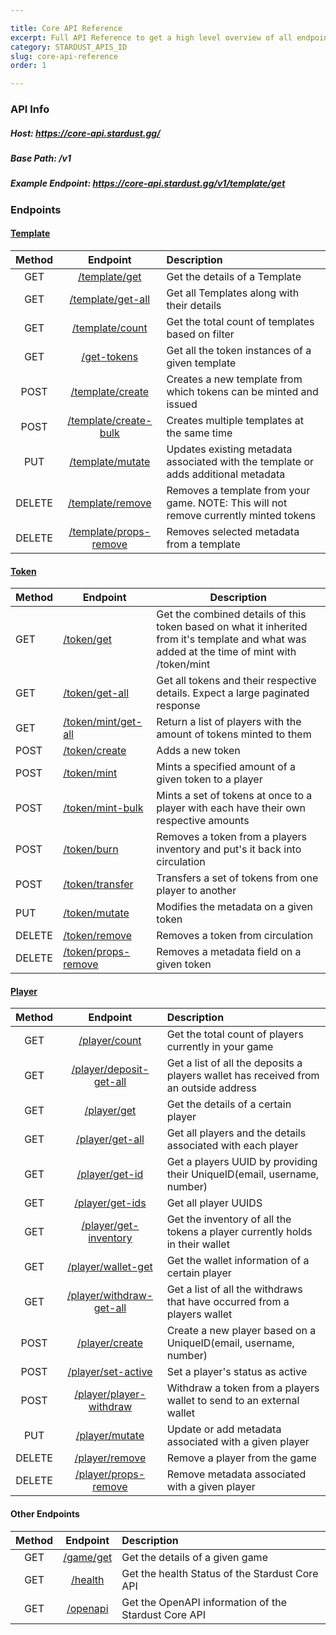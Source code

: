 ```yaml
---

title: Core API Reference
excerpt: Full API Reference to get a high level overview of all endpoints and their functionalities
category: STARDUST_APIS_ID
slug: core-api-reference
order: 1

---
```


### API Info

##### Host: https://core-api.stardust.gg/
##### Base Path: /v1
##### Example Endpoint: https://core-api.stardust.gg/v1/template/get

### Endpoints

#### [Template](docs.stardust.gg/reference/template-endpoints)

| Method |                                             Endpoint                                             | Description                                                                           |
|:------:|:------------------------------------------------------------------------------------------------:|:------------------------------------------------------------------------------------- |
|  GET   |           [/template/get](https://docs.stardust.gg/reference/get_template-get)            | Get the details of a Template                                                         |
|  GET   |       [/template/get-all](https://docs.stardust.gg/reference/get_template-get-all)        | Get all Templates along with their details                                            |
|  GET   |         [/template/count](https://docs.stardust.gg/reference/get_template-count)          | Get the total count of templates based on filter                                      |
|  GET   |         [/get-tokens](https://docs.stardust.gg/reference/get_template-get-tokens)         | Get all the token instances of a given template                                       |
|  POST  |        [/template/create](https://docs.stardust.gg/reference/post_template-create)        | Creates a new template from which tokens can be minted and issued                     |
|  POST  |   [/template/create-bulk](https://docs.stardust.gg/reference/post_template-create-bulk)   | Creates multiple templates at the same time                                           | 
|  PUT   |        [/template/mutate](https://docs.stardust.gg/reference/put_template-mutate)         | Updates existing metadata associated with the template or adds additional metadata    |
| DELETE |       [/template/remove](https://docs.stardust.gg/reference/delete_template-remove)       | Removes a template from your game. NOTE: This will not remove currently minted tokens |
| DELETE | [/template/props-remove](https://docs.stardust.gg/reference/delete_template-props-remove) | Removes selected metadata from a template                                             |

#### [Token](docs.stardust.gg/reference/token-endpoints)

| Method | Endpoint                                                                                   | Description                                                                                                                                  |
| ------ | ------------------------------------------------------------------------------------------ | -------------------------------------------------------------------------------------------------------------------------------------------- |
| GET    | [/token/get](https://docs.stardust.gg/reference/get_token-get)                      | Get the combined details of this token based on what it inherited from it's template and what was added at the time of mint with /token/mint |
| GET    | [/token/get-all](https://docs.stardust.gg/reference/get_token-get-all)              | Get all tokens and their respective details. Expect a large paginated response                                                               |
| GET    | [/token/mint/get-all](https://docs.stardust.gg/reference/get_token-mint-get-all)    | Return a list of players with the amount of tokens minted to them                                                                            |
| POST   | [/token/create](https://docs.stardust.gg/reference/post_token-create)               | Adds a new token                                                                                                                             |
| POST   | [/token/mint](https://docs.stardust.gg/reference/post_token-mint)                   | Mints a specified amount of a given token to a player                                                                                        |
| POST   | [/token/mint-bulk](https://docs.stardust.gg/reference/post_token-mint-bulk)         | Mints a set of tokens at once to a player with each have their own respective amounts                                                        |
| POST   | [/token/burn](https://docs.stardust.gg/reference/post_token-burn)                   | Removes a token from a players inventory and put's it back into circulation                                                                  |
| POST   | [/token/transfer](https://docs.stardust.gg/reference/post_token-transfer)           | Transfers a set of tokens from one player to another                                                                                         |
| PUT    | [/token/mutate](https://docs.stardust.gg/reference/put_token-mutate)                | Modifies the metadata on a given token                                                                                                       |
| DELETE | [/token/remove](https://docs.stardust.gg/reference/delete_token-remove)             | Removes a token from circulation                                                                                                             |
| DELETE | [/token/props-remove](https://docs.stardust.gg/reference/delete_token-props-remove) | Removes a metadata field on a given token                                                                                                                                             |

#### [Player](docs.stardust.gg/reference/player-endpoints)
| Method |                                             Endpoint                                              | Description                                                                          |
|:------:|:-------------------------------------------------------------------------------------------------:|:------------------------------------------------------------------------------------ |
|  GET   |            [/player/count](https://docs.stardust.gg/reference/get_player-count)            | Get the total count of players currently in your game                                |
|  GET   |  [/player/deposit-get-all](https://docs.stardust.gg/reference/get_player-deposit-get-all)  | Get a list of all the deposits a players wallet has received from an outside address |
|  GET   |              [/player/get](https://docs.stardust.gg/reference/get_player-get)              | Get the details of a certain player                                                  |
|  GET   |          [/player/get-all](https://docs.stardust.gg/reference/get_player-get-all)          | Get all players and the details associated with each player                          |
|  GET   |           [/player/get-id](https://docs.stardust.gg/reference/get_player-get-id)           | Get a players UUID by providing their UniqueID(email, username, number)              |
|  GET   |          [/player/get-ids](https://docs.stardust.gg/reference/get_player-get-ids)          | Get all player UUIDS                                                                 |
|  GET   |    [/player/get-inventory](https://docs.stardust.gg/reference/get_player-get-inventory)    | Get the inventory of all the tokens a player currently holds in their wallet         |
|  GET   |       [/player/wallet-get](https://docs.stardust.gg/reference/get_player-wallet-get)       | Get the wallet information of a certain player                                       |
|  GET   | [/player/withdraw-get-all](https://docs.stardust.gg/reference/get_player-withdraw-get-all) | Get a list of all the withdraws that have occurred from a players wallet             |
|  POST  |          [/player/create](https://docs.stardust.gg/reference/post_player-create)           | Create a new player based on a UniqueID(email, username, number)                     |
|  POST  |      [/player/set-active](https://docs.stardust.gg/reference/post_player-set-active)       | Set a player's status as active                                                      |
|  POST  |     [/player/player-withdraw](https://docs.stardust.gg/reference/post_player-withdraw)     | Withdraw a token from a players wallet to send to an external wallet                 |
|  PUT   |           [/player/mutate](https://docs.stardust.gg/reference/put_player-mutate)           | Update or add metadata associated with a given player                                |
| DELETE |         [/player/remove](https://docs.stardust.gg/reference/delete_player-remove)          | Remove a player from the game                                                        |
| DELETE |   [/player/props-remove](https://docs.stardust.gg/reference/delete_player-props-remove)    | Remove metadata associated with a given player                                                                                     |

#### Other Endpoints
| Method | Endpoint | Description |
|:------:|:--------:|:----------- |
|  GET   |   [/game/get](https://docs.stardust.gg/reference/get_game-get)   | Get the details of a given game            |
|  GET   |   [/health](https://docs.stardust.gg/reference/get_health)   | Get the health Status of the Stardust Core API            |
|  GET   |   [/openapi](https://docs.stardust.gg/reference/get_openapi)   | Get the OpenAPI information of the Stardust Core API            |

<!--

#### [Player](docs.stardust.gg/reference/player-endpoints)
| Method | Endpoint | Description |
|:------:|:--------:|:----------- |
|        | []()         |             |

-->